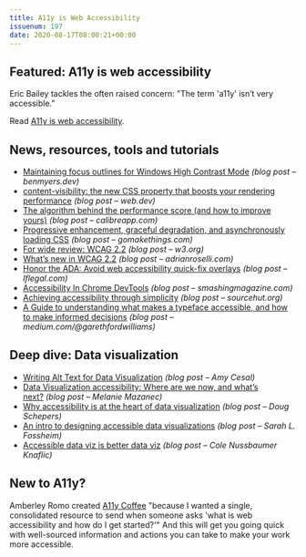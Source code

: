 ```yaml
---
title: A11y is Web Accessibility
issuenum: 197
date: 2020-08-17T08:00:21+00:00
---
```


## Featured: A11y is web accessibility

Eric Bailey tackles the often raised concern: "The term 'a11y' isn’t very accessible."

Read [A11y is web accessibility](https://ericwbailey.design/writing/a11y-is-web-accessibility.html).

## News, resources, tools and tutorials

* [Maintaining focus outlines for Windows High Contrast Mode](https://benmyers.dev/blog/whcm-outlines/) _(blog post – benmyers.dev)_
* [content-visibility: the new CSS property that boosts your rendering performance](https://web.dev/content-visibility/) _(blog post – web.dev)_
* [The algorithm behind the performance score (and how to improve yours)](https://calibreapp.com/blog/how-performance-score-works) _(blog post – calibreapp.com)_
* [Progressive enhancement, graceful degradation, and asynchronously loading CSS](https://gomakethings.com/progressive-enhancement-graceful-degradation-and-asynchronously-loading-css/) _(blog post – gomakethings.com)_
* [For wide review: WCAG 2.2](https://www.w3.org/blog/news/archives/8659) _(blog post – w3.org)_
* [What’s new in WCAG 2.2](https://adrianroselli.com/2020/08/whats-new-in-wcag-2-2.html) _(blog post – adrianroselli.com)_
* [Honor the ADA: Avoid web accessibility quick-fix overlays](https://www.lflegal.com/2020/08/quick-fix/) _(blog post – lflegal.com)_
* [Accessibility In Chrome DevTools](https://www.smashingmagazine.com/2020/08/accessibility-chrome-devtools/) _(blog post – smashingmagazine.com)_
* [Achieving accessibility through simplicity](https://sourcehut.org/blog/2020-05-27-accessibility-through-simplicity/) _(blog post – sourcehut.org)_
* [A Guide to understanding what makes a typeface accessible, and how to make informed decisions](https://medium.com/@garethfordwilliams/a-guide-to-understanding-what-makes-a-typeface-accessible-and-how-to-make-informed-decisions-9e5c0b9040a0) _(blog post – medium.com/@garethfordwilliams)_

## Deep dive: Data visualization

* [Writing Alt Text for Data Visualization](https://medium.com/nightingale/writing-alt-text-for-data-visualization-2a218ef43f81) _(blog post – Amy Cesal)_
* [Data Visualization accessibility: Where are we now, and what’s next?](https://medium.com/nightingale/data-visualization-accessibility-where-are-we-now-and-whats-next-b2c9eeac4e8b) _(blog post – Melanie Mazanec)_
* [Why accessibility is at the heart of data visualization](https://medium.com/nightingale/accessibility-is-at-the-heart-of-data-visualization-64a38d6c505b) _(blog post – Doug Schepers)_
* [An intro to designing accessible data visualizations](https://fossheim.io/writing/posts/accessible-dataviz-design/) _(blog post – Sarah L. Fossheim)_
* [Accessible data viz is better data viz](http://www.storytellingwithdata.com/blog/2018/6/26/accessible-data-viz-is-better-data-viz) _(blog post – Cole Nussbaumer Knaflic)_

## New to A11y?

Amberley Romo created [A11y Coffee](https://a11y.coffee/) "because I wanted a single, consolidated resource to send when someone asks 'what is web accessibility and how do I get started?'" And this will get you going quick with well-sourced information and actions you can take to make your work more accessible.